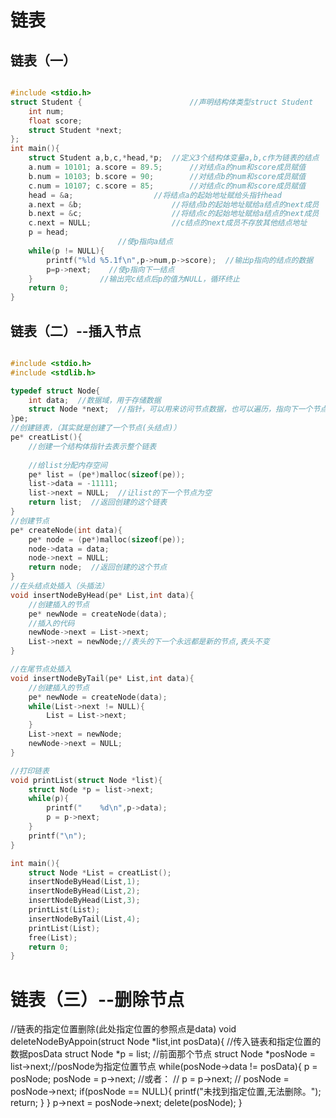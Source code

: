 链表
========

链表（一）
--------

```C

#include <stdio.h>
struct Student {						//声明结构体类型struct Student
	int num;
	float score;
	struct Student *next;
};
int main(){	
	struct Student a,b,c,*head,*p;	//定义3个结构体变量a,b,c作为链表的结点
	a.num = 10101; a.score = 89.5;		//对结点a的num和score成员赋值
	b.num = 10103; b.score = 90;		//对结点b的num和score成员赋值
	c.num = 10107; c.score = 85;		//对结点c的num和score成员赋值
	head = &a;					//将结点a的起始地址赋给头指针head
	a.next = &b;					//将结点b的起始地址赋给a结点的next成员
	b.next = &c;					//将结点c的起始地址赋给a结点的next成员
	c.next = NULL;					//c结点的next成员不存放其他结点地址
	p = head;	
						//使p指向a结点
	while(p != NULL){
		printf("%ld %5.1f\n",p->num,p->score);	//输出p指向的结点的数据
		p=p->next;    //使p指向下一结点
	} 				//输出完c结点后p的值为NULL，循环终止
	return 0;
}

```

链表（二）--插入节点
------------------

```C

#include <stdio.h>
#include <stdlib.h>

typedef struct Node{
	int data;  //数据域，用于存储数据 
	struct Node *next;  //指针，可以用来访问节点数据，也可以遍历，指向下一个节点 
}pe;
//创建链表，（其实就是创建了一个节点(头结点)） 
pe* creatList(){
	//创建一个结构体指针去表示整个链表
	
	//给list分配内存空间 
	pe* list = (pe*)malloc(sizeof(pe));
	list->data = -11111;
	list->next = NULL;  //让list的下一个节点为空 
	return list;  //返回创建的这个链表 
}
//创建节点 
pe* createNode(int data){
	pe* node = (pe*)malloc(sizeof(pe));
	node->data = data;
	node->next = NULL;
	return node;  //返回创建的这个节点 
}
//在头结点处插入（头插法） 
void insertNodeByHead(pe* List,int data){
	//创建插入的节点 
	pe* newNode = createNode(data);
	//插入的代码 
	newNode->next = List->next;
	List->next = newNode;//表头的下一个永远都是新的节点,表头不变 
}

//在尾节点处插入
void insertNodeByTail(pe* List,int data){
	//创建插入的节点 
	pe* newNode = createNode(data);
	while(List->next != NULL){
		List = List->next;
	}
	List->next = newNode;
	newNode->next = NULL;
} 

//打印链表 
void printList(struct Node *list){
	struct Node *p = list->next;
	while(p){
		printf("	%d\n",p->data);
		p = p->next;
	}
	printf("\n");
}

int main(){
	struct Node *List = creatList();
	insertNodeByHead(List,1);
	insertNodeByHead(List,2);
	insertNodeByHead(List,3);
	printList(List);
	insertNodeByTail(List,4);
	printList(List);
	free(List); 
	return 0;
}

```

链表（三）--删除节点
==================

//链表的指定位置删除(此处指定位置的参照点是data)
void deleteNodeByAppoin(struct Node *list,int posData){ //传入链表和指定位置的数据posData 
	struct Node *p = list;  //前面那个节点 
	struct Node *posNode = list->next;//posNode为指定位置节点 
	while(posNode->data != posData){
		p = posNode;
		posNode = p->next;
		//或者：
//		p = p->next;
//		posNode = posNode->next;
		if(posNode == NULL){
			printf("未找到指定位置,无法删除。"); 
			return; 
		} 
	}
	p->next = posNode->next;
	delete(posNode);
}

```
